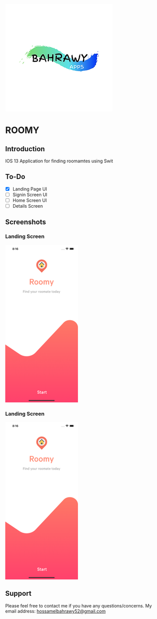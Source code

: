 
<div width="100%"> 
<img src="Documentation/Bahrawy2.png" alt="Bahrawy Logo">
</div>

# ROOMY


## Introduction
IOS 13 Application for finding roomamtes using Swit

## To-Do
- [x] Landing Page UI
- [ ] Signin Screen UI
- [ ] Home Screen UI
- [ ] Details Screen

## Screenshots

### Landing Screen
<img src="Documentation/landing.png" alt="Landing Screen" height="500px">

### Landing Screen
<img src="Documentation/landing.png" alt="Landing Screen" height="500px">



Support
------
Please feel free to contact me if you have any questions/concerns. My email address: hossamelbahrawy52@gmail.com
